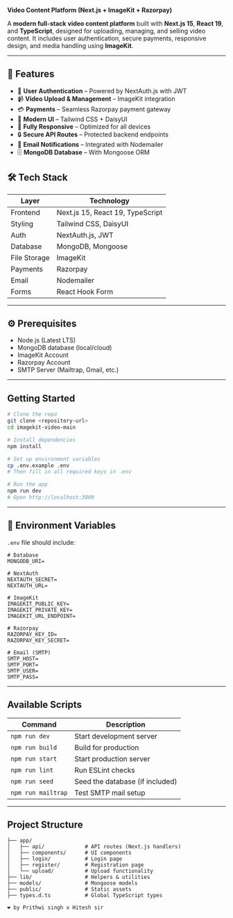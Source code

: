 **Video Content Platform (Next.js + ImageKit + Razorpay)**

A **modern full-stack video content platform** built with **Next.js 15**, **React 19**, and **TypeScript**, designed for uploading, managing, and selling video content. It includes user authentication, secure payments, responsive design, and media handling using **ImageKit**.

---

## 🚀 Features

* 🔐 **User Authentication** – Powered by NextAuth.js with JWT
* 📹 **Video Upload & Management** – ImageKit integration
* 💳 **Payments** – Seamless Razorpay payment gateway
* 🎨 **Modern UI** – Tailwind CSS + DaisyUI
* 📱 **Fully Responsive** – Optimized for all devices
* 🔒 **Secure API Routes** – Protected backend endpoints
* 📧 **Email Notifications** – Integrated with Nodemailer
* 🗄️ **MongoDB Database** – With Mongoose ORM


## 🛠️ Tech Stack

| Layer        | Technology                       |
| ------------ | -------------------------------- |
| Frontend     | Next.js 15, React 19, TypeScript |
| Styling      | Tailwind CSS, DaisyUI            |
| Auth         | NextAuth.js, JWT                 |
| Database     | MongoDB, Mongoose                |
| File Storage | ImageKit                         |
| Payments     | Razorpay                         |
| Email        | Nodemailer                       |
| Forms        | React Hook Form                  |

---

## ⚙️ Prerequisites
* Node.js (Latest LTS)
* MongoDB database (local/cloud)
* ImageKit Account
* Razorpay Account
* SMTP Server (Mailtrap, Gmail, etc.)

---

## Getting Started

```bash
# Clone the repo
git clone <repository-url>
cd imagekit-video-main

# Install dependencies
npm install

# Set up environment variables
cp .env.example .env
# Then fill in all required keys in .env

# Run the app
npm run dev
# Open http://localhost:3000
```

---

## 📁 Environment Variables

`.env` file should include:

```env
# Database
MONGODB_URI=

# NextAuth
NEXTAUTH_SECRET=
NEXTAUTH_URL=

# ImageKit
IMAGEKIT_PUBLIC_KEY=
IMAGEKIT_PRIVATE_KEY=
IMAGEKIT_URL_ENDPOINT=

# Razorpay
RAZORPAY_KEY_ID=
RAZORPAY_KEY_SECRET=

# Email (SMTP)
SMTP_HOST=
SMTP_PORT=
SMTP_USER=
SMTP_PASS=
```

---

## Available Scripts

| Command            | Description                     |
| ------------------ | ------------------------------- |
| `npm run dev`      | Start development server        |
| `npm run build`    | Build for production            |
| `npm run start`    | Start production server         |
| `npm run lint`     | Run ESLint checks               |
| `npm run seed`     | Seed the database (if included) |
| `npm run mailtrap` | Test SMTP mail setup            |

---

## Project Structure

```
├── app/
│   ├── api/             # API routes (Next.js handlers)
│   ├── components/      # UI components
│   ├── login/           # Login page
│   ├── register/        # Registration page
│   └── upload/          # Upload functionality
├── lib/                 # Helpers & utilities
├── models/              # Mongoose models
├── public/              # Static assets
├── types.d.ts           # Global TypeScript types

❤️ by Prithwi singh x Hitesh sir


